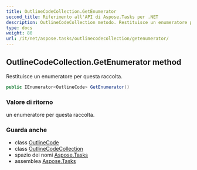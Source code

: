 ```yaml
---
title: OutlineCodeCollection.GetEnumerator
second_title: Riferimento all'API di Aspose.Tasks per .NET
description: OutlineCodeCollection metodo. Restituisce un enumeratore per questa raccolta.
type: docs
weight: 80
url: /it/net/aspose.tasks/outlinecodecollection/getenumerator/
---
```

## OutlineCodeCollection.GetEnumerator method

Restituisce un enumeratore per questa raccolta.

```csharp
public IEnumerator<OutlineCode> GetEnumerator()
```

### Valore di ritorno

un enumeratore per questa raccolta.

### Guarda anche

* class [OutlineCode](../../outlinecode/)
* class [OutlineCodeCollection](../)
* spazio dei nomi [Aspose.Tasks](../../outlinecodecollection/)
* assemblea [Aspose.Tasks](../../../)


